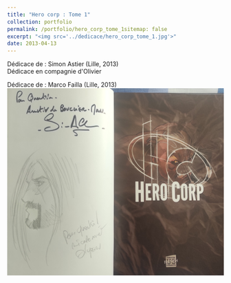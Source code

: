 ```yaml
---
title: "Hero corp : Tome 1"
collection: portfolio
permalink: /portfolio/hero_corp_tome_1sitemap: false
excerpt: "<img src='../dedicace/hero_corp_tome_1.jpg'>"
date: 2013-04-13
---
```


Dédicace de : Simon Astier (Lille, 2013)<br>Dédicace en compagnie d'Olivier

Dédicace de : Marco Failla (Lille, 2013)
<img src='../dedicace/hero_corp_tome_1.jpg'>
